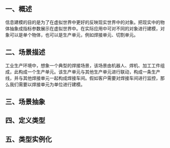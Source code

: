 ## 一、概述
信息建模的目的是为了在虚拟世界中更好的反映现实世界中的对象。把现实中的物体抽象成指标参数展示在虚拟世界中。在实际应用中可对不同的对象进行建模，对象可以是单个物体，也可以是生产单元，例如焊接单元、切割单元。
## 二、场景描述
工业生产环境中，想象一个典型的焊接场景，该场景由机器人、焊机、加工工件组成，此构成一个生产单元。该生产单元与其他生产单元进行联动，构成一条生产线，并与其他焊接单元一起构成焊接车间。假如客户需要对焊接车间进行监控，那么我们需要以焊接单元为单位进行建模。
## 三、场景抽象
## 四、定义类型

## 五、类型实例化

<!--stackedit_data:
eyJoaXN0b3J5IjpbLTE3NzkzMzAxNDYsLTEwMDM3NjYyMzVdfQ
==
-->